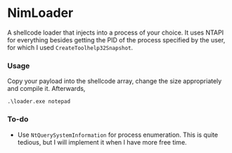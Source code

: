 # NimLoader

A shellcode loader that injects into a process of your choice. It uses NTAPI for everything besides getting the PID of the process specified by the user, for which I used `CreateToolhelp32Snapshot`.

### Usage

Copy your payload into the shellcode array, change the size appropriately and compile it. Afterwards, 

`.\loader.exe notepad`

### To-do

- Use `NtQuerySystemInformation` for process enumeration. This is quite tedious, but I will implement it when I have more free time.
